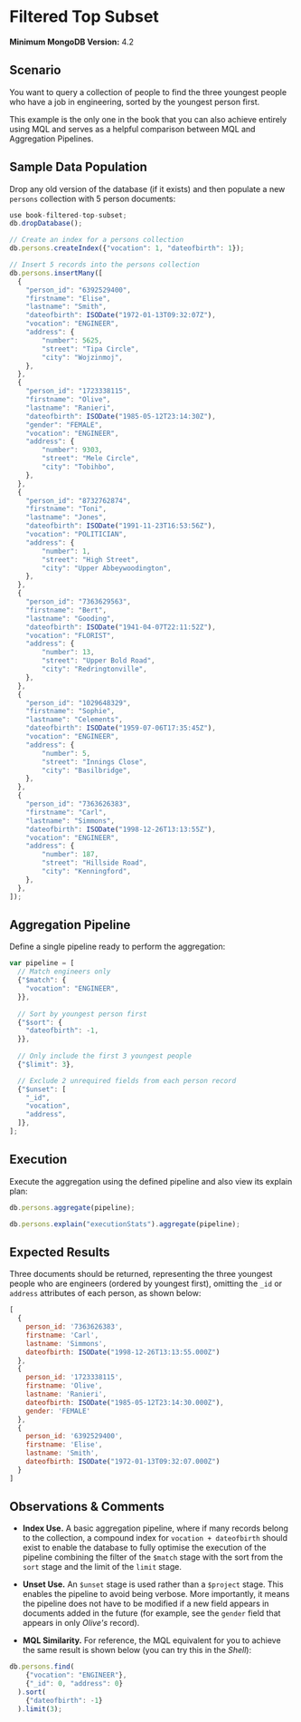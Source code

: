 # Filtered Top Subset

__Minimum MongoDB Version:__ 4.2


## Scenario

You want to query a collection of people to find the three youngest people who have a job in engineering, sorted by the youngest person first.

This example is the only one in the book that you can also achieve entirely using MQL and serves as a helpful comparison between MQL and Aggregation Pipelines.


## Sample Data Population

Drop any old version of the database (if it exists) and then populate a new `persons` collection with 5 person documents:

```javascript
use book-filtered-top-subset;
db.dropDatabase();

// Create an index for a persons collection
db.persons.createIndex({"vocation": 1, "dateofbirth": 1});

// Insert 5 records into the persons collection
db.persons.insertMany([
  {
    "person_id": "6392529400",
    "firstname": "Elise",
    "lastname": "Smith",
    "dateofbirth": ISODate("1972-01-13T09:32:07Z"),
    "vocation": "ENGINEER",
    "address": { 
        "number": 5625,
        "street": "Tipa Circle",
        "city": "Wojzinmoj",
    },
  },
  {
    "person_id": "1723338115",
    "firstname": "Olive",
    "lastname": "Ranieri",
    "dateofbirth": ISODate("1985-05-12T23:14:30Z"),    
    "gender": "FEMALE",
    "vocation": "ENGINEER",
    "address": {
        "number": 9303,
        "street": "Mele Circle",
        "city": "Tobihbo",
    },
  },
  {
    "person_id": "8732762874",
    "firstname": "Toni",
    "lastname": "Jones",
    "dateofbirth": ISODate("1991-11-23T16:53:56Z"),    
    "vocation": "POLITICIAN",
    "address": {
        "number": 1,
        "street": "High Street",
        "city": "Upper Abbeywoodington",
    },
  },
  {
    "person_id": "7363629563",
    "firstname": "Bert",
    "lastname": "Gooding",
    "dateofbirth": ISODate("1941-04-07T22:11:52Z"),    
    "vocation": "FLORIST",
    "address": {
        "number": 13,
        "street": "Upper Bold Road",
        "city": "Redringtonville",
    },
  },
  {
    "person_id": "1029648329",
    "firstname": "Sophie",
    "lastname": "Celements",
    "dateofbirth": ISODate("1959-07-06T17:35:45Z"),    
    "vocation": "ENGINEER",
    "address": {
        "number": 5,
        "street": "Innings Close",
        "city": "Basilbridge",
    },
  },
  {
    "person_id": "7363626383",
    "firstname": "Carl",
    "lastname": "Simmons",
    "dateofbirth": ISODate("1998-12-26T13:13:55Z"),    
    "vocation": "ENGINEER",
    "address": {
        "number": 187,
        "street": "Hillside Road",
        "city": "Kenningford",
    },
  },
]);
```


## Aggregation Pipeline

Define a single pipeline ready to perform the aggregation:

```javascript
var pipeline = [
  // Match engineers only
  {"$match": {
    "vocation": "ENGINEER",
  }},
    
  // Sort by youngest person first
  {"$sort": {
    "dateofbirth": -1,
  }},      
    
  // Only include the first 3 youngest people
  {"$limit": 3},  

  // Exclude 2 unrequired fields from each person record
  {"$unset": [
    "_id",
    "vocation",
    "address",
  ]},    
];
```


## Execution

Execute the aggregation using the defined pipeline and also view its explain plan:

```javascript
db.persons.aggregate(pipeline);
```

```javascript
db.persons.explain("executionStats").aggregate(pipeline);
```


## Expected Results

Three documents should be returned, representing the three youngest people who are engineers (ordered by youngest first), omitting the `_id` or `address` attributes of each person, as shown below:

```javascript
[
  {
    person_id: '7363626383',
    firstname: 'Carl',
    lastname: 'Simmons',
    dateofbirth: ISODate("1998-12-26T13:13:55.000Z")
  },
  {
    person_id: '1723338115',
    firstname: 'Olive',
    lastname: 'Ranieri',
    dateofbirth: ISODate("1985-05-12T23:14:30.000Z"),
    gender: 'FEMALE'
  },
  {
    person_id: '6392529400',
    firstname: 'Elise',
    lastname: 'Smith',
    dateofbirth: ISODate("1972-01-13T09:32:07.000Z")
  }
]
```


## Observations & Comments

 * __Index Use.__ A basic aggregation pipeline, where if many records belong to the collection, a compound index for `vocation + dateofbirth` should exist to enable the database to fully optimise the execution of the pipeline combining the filter of the `$match` stage with the sort from the `sort` stage and the limit of the `limit` stage.
 
 * __Unset Use.__ An `$unset` stage is used rather than a `$project` stage. This enables the pipeline to avoid being verbose. More importantly, it means the pipeline does not have to be modified if a new field appears in documents added in the future (for example, see the `gender` field that appears in only _Olive's_ record).
 
 * __MQL Similarity.__ For reference, the MQL equivalent for you to achieve the same result is shown below (you can try this in the _Shell_):
   
```javascript
db.persons.find(
    {"vocation": "ENGINEER"},
    {"_id": 0, "address": 0}
  ).sort(
    {"dateofbirth": -1}
  ).limit(3);
```

